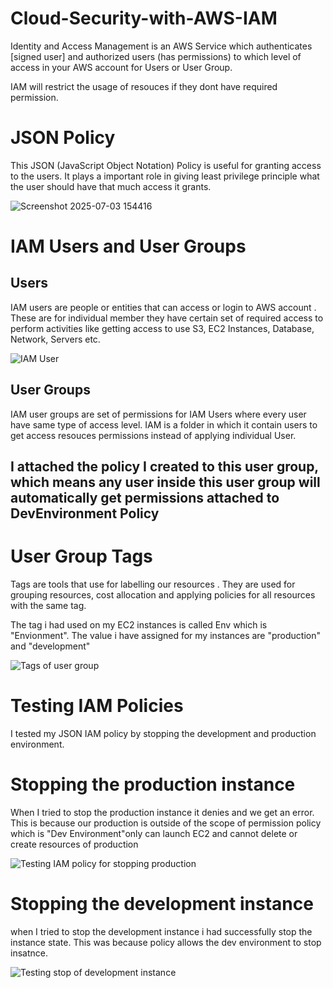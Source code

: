 # Cloud-Security-with-AWS-IAM
Identity and Access Management is an AWS Service which authenticates [signed user] and authorized users  (has permissions) to which level of access in your AWS account for Users or User Group. 

IAM will restrict the usage of resouces if they dont have required permission.

#  JSON Policy
This JSON (JavaScript Object Notation) Policy is useful for granting access to the users. It plays a important role in giving least privilege principle what the user should have that much access it grants.

![Screenshot 2025-07-03 154416](https://github.com/user-attachments/assets/f4fea610-901b-4e3b-a44e-499397564f8b)

#  IAM Users and User Groups
**Users**
---
 IAM users are people or entities that can access or login to AWS account . These are for
 individual member they have certain set of required access to perform activities like getting access to use S3, EC2 Instances, Database, Network, Servers etc.

![IAM User](https://github.com/user-attachments/assets/3c950fd8-65a6-437f-896c-25c0fb075481)

 
 
 **User Groups**
 ---
 IAM user groups are set of permissions for IAM Users where every user have same
 type of access level. IAM is a folder in which it contain users to get access resouces
 permissions instead of applying individual User.
 
 I attached the policy I created to this user group, which means any user inside this
 user group will automatically get permissions attached to DevEnvironment Policy
 ---
# User Group Tags
 Tags are tools that use for labelling our resources . They are used for grouping
 resources, cost allocation and applying policies for all resources with the same tag.
 
 The tag i had used on my EC2 instances is called Env which is "Envionment". The
 value i have assigned for my instances are "production" and "development"


 ![Tags of user group](https://github.com/user-attachments/assets/566c9ba5-c585-416b-9015-4b9b26736a67)

# Testing IAM Policies
I tested my JSON IAM policy by stopping the development and production
 environment.
 
# Stopping the production instance
 When I tried to stop the production instance it denies and we get an error. This is
 because our production is outside of the scope of permission policy which is "Dev
 Environment"only can launch EC2 and cannot delete or create resources of
 production

 ![Testing IAM policy for stopping production ](https://github.com/user-attachments/assets/5f06e1e3-e4d0-490e-8018-124977658032)

 #  Stopping the development instance
 when I tried to stop the development instance i had successfully stop the
 instance state. This was because policy allows the dev environment to stop insatnce.
 
 ![Testing stop of development instance](https://github.com/user-attachments/assets/5ea7159c-5a13-4d47-8e06-877c43de23cd)



